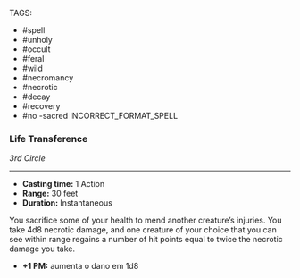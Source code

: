 TAGS:
- #spell
- #unholy
- #occult
- #feral
- #wild
- #necromancy
- #necrotic
- #decay
- #recovery
- #no
-sacred
INCORRECT_FORMAT_SPELL
### Life Transference
*3rd Circle*
___
- **Casting time:** 1 Action
- **Range:** 30 feet
- **Duration:** Instantaneous

You sacrifice some of your health to mend another creature’s injuries. You take 4d8 necrotic damage, and one creature of your choice that you can see within range regains a number of hit points equal to twice the necrotic damage you take.

- **+1 PM:** aumenta o dano em 1d8
